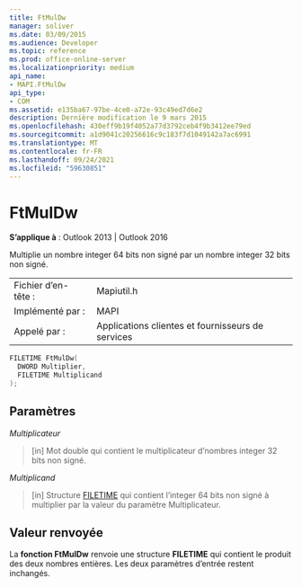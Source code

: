 ```yaml
---
title: FtMulDw
manager: soliver
ms.date: 03/09/2015
ms.audience: Developer
ms.topic: reference
ms.prod: office-online-server
ms.localizationpriority: medium
api_name:
- MAPI.FtMulDw
api_type:
- COM
ms.assetid: e135ba67-97be-4ce0-a72e-93c49ed7d6e2
description: Dernière modification le 9 mars 2015
ms.openlocfilehash: 430eff9b19f4052a77d3792ceb4f9b3412ee79ed
ms.sourcegitcommit: a1d9041c20256616c9c183f7d1049142a7ac6991
ms.translationtype: MT
ms.contentlocale: fr-FR
ms.lasthandoff: 09/24/2021
ms.locfileid: "59630851"
---
```

# <a name="ftmuldw"></a>FtMulDw

  
  
**S’applique à** : Outlook 2013 | Outlook 2016 
  
Multiplie un nombre integer 64 bits non signé par un nombre integer 32 bits non signé.
  
|||
|:-----|:-----|
|Fichier d’en-tête :  <br/> |Mapiutil.h  <br/> |
|Implémenté par :  <br/> |MAPI  <br/> |
|Appelé par :  <br/> |Applications clientes et fournisseurs de services  <br/> |
   
```cpp
FILETIME FtMulDw(
  DWORD Multiplier,
  FILETIME Multiplicand
);
```

## <a name="parameters"></a>Paramètres

 _Multiplicateur_
  
> [in] Mot double qui contient le multiplicateur d’nombres integer 32 bits non signé. 
    
 _Multiplicand_
  
> [in] Structure [FILETIME](filetime.md) qui contient l’integer 64 bits non signé à multiplier par la valeur du paramètre Multiplicateur.  
    
## <a name="return-value"></a>Valeur renvoyée

La **fonction FtMulDw** renvoie une structure **FILETIME** qui contient le produit des deux nombres entières. Les deux paramètres d’entrée restent inchangés. 
  


